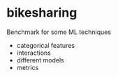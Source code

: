 # bikesharing

Benchmark for some ML techniques

* categorical features
* interactions
* different models
* metrics

